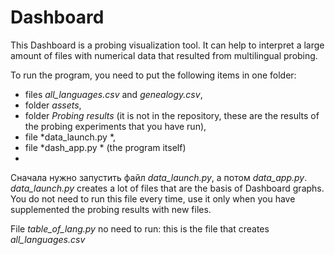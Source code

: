 # Dashboard

This Dashboard is a probing visualization tool. It can help to interpret a large amount of files with numerical data that resulted from multilingual probing.

To run the program, you need to put the following items in one folder:
- files *all_languages.csv* and *genealogy.csv*,
- folder *assets*,
- folder *Probing results* (it is not in the repository, these are the results of the probing experiments that you have run),
- file *data_launch.py *,
- file *dash_app.py * (the program itself)
- 
Сначала нужно запустить файл *data_launch.py*, а потом *data_app.py*. *data_launch.py* creates a lot of files that are the basis of Dashboard graphs. You do not need to run this file every time, use it only when you have supplemented the probing results with new files.

File *table_of_lang.py* no need to run: this is the file that creates *all_languages.csv*
